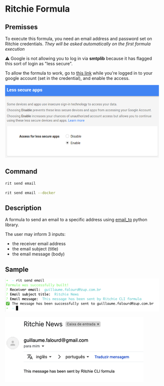 # Ritchie Formula

## Premisses

To execute this formula, you need an email address and password set on Ritchie credentials.
*They will be asked automatically on the first formula execution*

⚠️ Google is not allowing you to log in via **smtplib** because it has flagged this sort of login as "less secure".

To allow the formula to work, go to [this link](https://www.google.com/settings/security/lesssecureapps) while you're logged in to your google account (set in the credential), and enable the access.

![Google](/docs/img/less-secure-apps.png)

## Command

```bash
rit send email
```

```bash
rit send email --docker
```

## Description

A formula to send an email to a specific address using [email_to](https://pypi.org/project/email-to/) python library.

The user may inform 3 inputs:

- the receiver email address
- the email subject (title)
- the email message (body)

## Sample

![Formula](/docs/img/rit-send-email.png)

![Result](/docs/img/rit-send-email-message.png)
